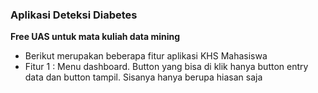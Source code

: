 <h3>Aplikasi Deteksi Diabetes</h3>

<b>Free UAS untuk mata kuliah data mining</b>

- Berikut merupakan beberapa fitur aplikasi KHS Mahasiswa 
- Fitur 1 : Menu dashboard. Button yang bisa di klik hanya button entry data dan button tampil. Sisanya hanya berupa hiasan saja
